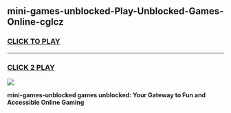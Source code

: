
## mini-games-unblocked-Play-Unblocked-Games-Online-cglcz
<h3>
<a href="https://premium76.site?title=mini-games-unblocked&ref=24A">CLICK TO PLAY</a></h3>
<hr>

<h3>
<a href="https://premium76.site?title=mini-games-unblocked&ref=24A">CLICK 2 PLAY</a>
  
</h3>

<a href="https://premium76.site?title=mini-games-unblocked&ref=24A"><img src="https://clearcache.store/games.png"></a>


**mini-games-unblocked games unblocked: Your Gateway to Fun and Accessible Online Gaming**
